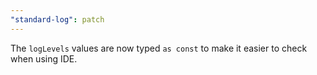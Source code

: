 ```yaml
---
"standard-log": patch
---
```


The `logLevels` values are now typed `as const` to make it easier to check when using IDE.
